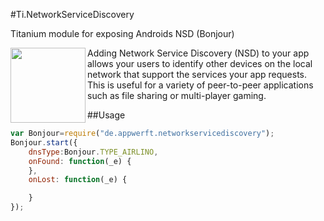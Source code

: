 #Ti.NetworkServiceDiscovery

Titanium module for exposing Androids NSD (Bonjour)

<img src="http://screenshots.en.sftcdn.net/en/scrn/79000/79553/bonjour-6.jpg" width="120" align="left"/>Adding Network Service Discovery (NSD) to your app allows your users to identify other devices on the local network that support the services your app requests. This is useful for a variety of peer-to-peer applications such as file sharing or multi-player gaming.

##Usage
```javascript
var Bonjour=require("de.appwerft.networkservicediscovery");
Bonjour.start({
    dnsType:Bonjour.TYPE_AIRLINO,
    onFound: function(_e) {
    },
    onLost: function(_e) {

    }
});

```
